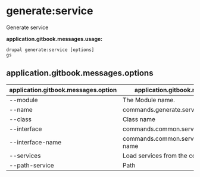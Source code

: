 # generate:service
Generate service

**application.gitbook.messages.usage:**
```
drupal generate:service [options]
gs
```

## application.gitbook.messages.options
application.gitbook.messages.option | application.gitbook.messages.details
-------|-------------
--module | The Module name.
--name | commands.generate.service.options.name
--class | Class name
--interface | commands.common.service.options.interface
--interface-name | commands.common.service.options.interface-name
--services | Load services from the container.
--path-service | Path
